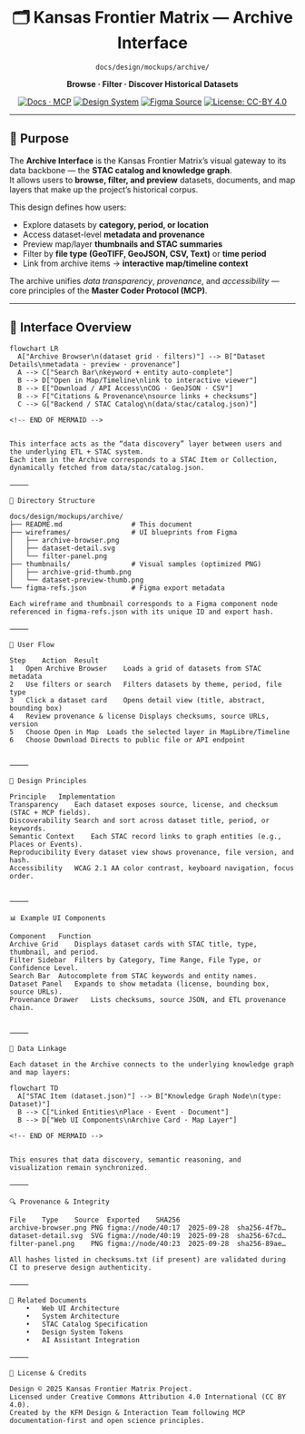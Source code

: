 <div align="center">

# 🗂️ Kansas Frontier Matrix — Archive Interface  
`docs/design/mockups/archive/`

**Browse · Filter · Discover Historical Datasets**

[![Docs · MCP](https://img.shields.io/badge/Docs-MCP-blue)](../../../../docs/)
[![Design System](https://img.shields.io/badge/Design-System-green)](../../../../docs/design/)
[![Figma Source](https://img.shields.io/badge/Figma-Archive%20Browser-purple)](./figma-refs.json)
[![License: CC-BY 4.0](https://img.shields.io/badge/License-CC--BY%204.0-lightgrey)](../../../../LICENSE)

</div>

---

## 🎯 Purpose

The **Archive Interface** is the Kansas Frontier Matrix’s visual gateway to its data backbone — the **STAC catalog and knowledge graph**.  
It allows users to **browse, filter, and preview** datasets, documents, and map layers that make up the project’s historical corpus.

This design defines how users:
- Explore datasets by **category, period, or location**
- Access dataset-level **metadata and provenance**
- Preview map/layer **thumbnails and STAC summaries**
- Filter by **file type (GeoTIFF, GeoJSON, CSV, Text)** or **time period**
- Link from archive items → **interactive map/timeline context**

The archive unifies *data transparency*, *provenance*, and *accessibility* — core principles of the **Master Coder Protocol (MCP)**.

---

## 🧩 Interface Overview

```mermaid
flowchart LR
  A["Archive Browser\n(dataset grid · filters)"] --> B["Dataset Details\nmetadata · preview · provenance"]
  A --> C["Search Bar\nkeyword + entity auto-complete"]
  B --> D["Open in Map/Timeline\nlink to interactive viewer"]
  B --> E["Download / API Access\nCOG · GeoJSON · CSV"]
  B --> F["Citations & Provenance\nsource links + checksums"]
  C --> G["Backend / STAC Catalog\n(data/stac/catalog.json)"]

<!-- END OF MERMAID -->


This interface acts as the “data discovery” layer between users and the underlying ETL + STAC system.
Each item in the Archive corresponds to a STAC Item or Collection, dynamically fetched from data/stac/catalog.json.

⸻

📁 Directory Structure

docs/design/mockups/archive/
├── README.md                 # This document
├── wireframes/               # UI blueprints from Figma
│   ├── archive-browser.png
│   ├── dataset-detail.svg
│   └── filter-panel.png
├── thumbnails/               # Visual samples (optimized PNG)
│   ├── archive-grid-thumb.png
│   └── dataset-preview-thumb.png
└── figma-refs.json           # Figma export metadata

Each wireframe and thumbnail corresponds to a Figma component node referenced in figma-refs.json with its unique ID and export hash.

⸻

🧭 User Flow

Step	Action	Result
1	Open Archive Browser	Loads a grid of datasets from STAC metadata
2	Use filters or search	Filters datasets by theme, period, file type
3	Click a dataset card	Opens detail view (title, abstract, bounding box)
4	Review provenance & license	Displays checksums, source URLs, version
5	Choose Open in Map	Loads the selected layer in MapLibre/Timeline
6	Choose Download	Directs to public file or API endpoint


⸻

🧠 Design Principles

Principle	Implementation
Transparency	Each dataset exposes source, license, and checksum (STAC + MCP fields).
Discoverability	Search and sort across dataset title, period, or keywords.
Semantic Context	Each STAC record links to graph entities (e.g., Places or Events).
Reproducibility	Every dataset view shows provenance, file version, and hash.
Accessibility	WCAG 2.1 AA color contrast, keyboard navigation, focus order.


⸻

📊 Example UI Components

Component	Function
Archive Grid	Displays dataset cards with STAC title, type, thumbnail, and period.
Filter Sidebar	Filters by Category, Time Range, File Type, or Confidence Level.
Search Bar	Autocomplete from STAC keywords and entity names.
Dataset Panel	Expands to show metadata (license, bounding box, source URLs).
Provenance Drawer	Lists checksums, source JSON, and ETL provenance chain.


⸻

🧩 Data Linkage

Each dataset in the Archive connects to the underlying knowledge graph and map layers:

flowchart TD
  A["STAC Item (dataset.json)"] --> B["Knowledge Graph Node\n(type: Dataset)"]
  B --> C["Linked Entities\nPlace · Event · Document"]
  B --> D["Web UI Components\nArchive Card · Map Layer"]

<!-- END OF MERMAID -->


This ensures that data discovery, semantic reasoning, and visualization remain synchronized.

⸻

🔍 Provenance & Integrity

File	Type	Source	Exported	SHA256
archive-browser.png	PNG	figma://node/40:17	2025-09-28	sha256-4f7b…
dataset-detail.svg	SVG	figma://node/40:19	2025-09-28	sha256-67cd…
filter-panel.png	PNG	figma://node/40:23	2025-09-28	sha256-89ae…

All hashes listed in checksums.txt (if present) are validated during CI to preserve design authenticity.

⸻

🧾 Related Documents
	•	Web UI Architecture
	•	System Architecture
	•	STAC Catalog Specification
	•	Design System Tokens
	•	AI Assistant Integration

⸻

📜 License & Credits

Design © 2025 Kansas Frontier Matrix Project.
Licensed under Creative Commons Attribution 4.0 International (CC BY 4.0).
Created by the KFM Design & Interaction Team following MCP documentation-first and open science principles.

